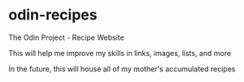 # odin-recipes

The Odin Project - Recipe Website

This will help me improve my skills in links, images, lists, and more

In the future, this will house all of my mother's accumulated recipes